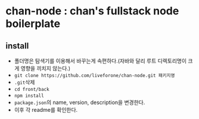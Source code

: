 # chan-node : chan's fullstack node boilerplate

## install

- 폴더명은 탐색기를 이용해서 바꾸는게 속편하다.(자바와 달리 루트 디렉토리명이 크게 영향을 끼치지 않는다.)
- `git clone https://github.com/liveforone/chan-node.git 패키지명`
- `.git`삭제
- `cd front/back`
- `npm install`
- `package.json`의 name, version, description을 변경한다.
- 이후 각 readme를 확인한다.
